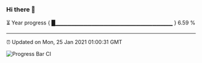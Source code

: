 ### Hi there 👋

⏳ Year progress { █▁▁▁▁▁▁▁▁▁▁▁▁▁▁▁▁▁▁▁▁▁▁▁▁▁▁▁▁▁ } 6.59 %

---

⏰ Updated on Mon, 25 Jan 2021 01:00:31 GMT

![Progress Bar CI](https://github.com/liununu/liununu/workflows/Progress%20Bar%20CI/badge.svg)
